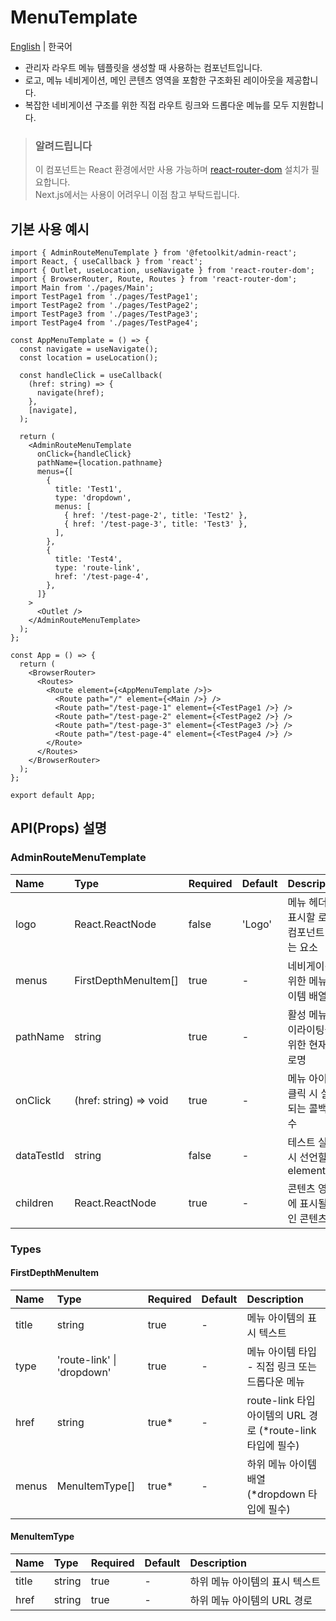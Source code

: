 # MenuTemplate

[English](../en/component_menutemplate.md) | 한국어

- 관리자 라우트 메뉴 템플릿을 생성할 때 사용하는 컴포넌트입니다.
- 로고, 메뉴 네비게이션, 메인 콘텐츠 영역을 포함한 구조화된 레이아웃을 제공합니다.
- 복잡한 네비게이션 구조를 위한 직접 라우트 링크와 드롭다운 메뉴를 모두 지원합니다.

> ### 알려드립니다
>
> 이 컴포넌트는 React 환경에서만 사용 가능하며 [react-router-dom](https://www.npmjs.com/package/react-router-dom) 설치가 필요합니다.  
> Next.js에서는 사용이 어려우니 이점 참고 부탁드립니다.

## 기본 사용 예시

```tsx
import { AdminRouteMenuTemplate } from '@fetoolkit/admin-react';
import React, { useCallback } from 'react';
import { Outlet, useLocation, useNavigate } from 'react-router-dom';
import { BrowserRouter, Route, Routes } from 'react-router-dom';
import Main from './pages/Main';
import TestPage1 from './pages/TestPage1';
import TestPage2 from './pages/TestPage2';
import TestPage3 from './pages/TestPage3';
import TestPage4 from './pages/TestPage4';

const AppMenuTemplate = () => {
  const navigate = useNavigate();
  const location = useLocation();

  const handleClick = useCallback(
    (href: string) => {
      navigate(href);
    },
    [navigate],
  );

  return (
    <AdminRouteMenuTemplate
      onClick={handleClick}
      pathName={location.pathname}
      menus={[
        {
          title: 'Test1',
          type: 'dropdown',
          menus: [
            { href: '/test-page-2', title: 'Test2' },
            { href: '/test-page-3', title: 'Test3' },
          ],
        },
        {
          title: 'Test4',
          type: 'route-link',
          href: '/test-page-4',
        },
      ]}
    >
      <Outlet />
    </AdminRouteMenuTemplate>
  );
};

const App = () => {
  return (
    <BrowserRouter>
      <Routes>
        <Route element={<AppMenuTemplate />}>
          <Route path="/" element={<Main />} />
          <Route path="/test-page-1" element={<TestPage1 />} />
          <Route path="/test-page-2" element={<TestPage2 />} />
          <Route path="/test-page-3" element={<TestPage3 />} />
          <Route path="/test-page-4" element={<TestPage4 />} />
        </Route>
      </Routes>
    </BrowserRouter>
  );
};

export default App;
```

## API(Props) 설명

### AdminRouteMenuTemplate

| Name       | Type                   | Required | Default | Description                                |
| :--------- | :--------------------- | :------- | :------ | :----------------------------------------- |
| logo       | React.ReactNode        | false    | 'Logo'  | 메뉴 헤더에 표시할 로고 컴포넌트 또는 요소 |
| menus      | FirstDepthMenuItem[]   | true     | -       | 네비게이션을 위한 메뉴 아이템 배열         |
| pathName   | string                 | true     | -       | 활성 메뉴 하이라이팅을 위한 현재 경로명    |
| onClick    | (href: string) => void | true     | -       | 메뉴 아이템 클릭 시 실행되는 콜백 함수     |
| dataTestId | string                 | false    | -       | 테스트 실행 시 선언할 elementId            |
| children   | React.ReactNode        | true     | -       | 콘텐츠 영역에 표시될 메인 콘텐츠           |

### Types

#### FirstDepthMenuItem

| Name  | Type                       | Required | Default | Description                                                  |
| :---- | :------------------------- | :------- | :------ | :----------------------------------------------------------- |
| title | string                     | true     | -       | 메뉴 아이템의 표시 텍스트                                    |
| type  | 'route-link' \| 'dropdown' | true     | -       | 메뉴 아이템 타입 - 직접 링크 또는 드롭다운 메뉴              |
| href  | string                     | true\*   | -       | route-link 타입 아이템의 URL 경로 (\*route-link 타입에 필수) |
| menus | MenuItemType[]             | true\*   | -       | 하위 메뉴 아이템 배열 (\*dropdown 타입에 필수)               |

#### MenuItemType

| Name  | Type   | Required | Default | Description                    |
| :---- | :----- | :------- | :------ | :----------------------------- |
| title | string | true     | -       | 하위 메뉴 아이템의 표시 텍스트 |
| href  | string | true     | -       | 하위 메뉴 아이템의 URL 경로    |
